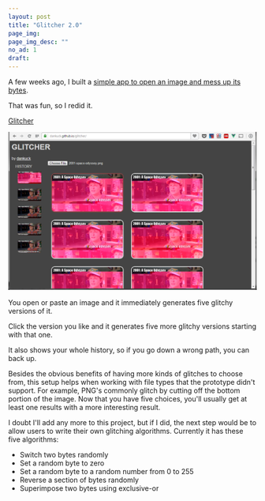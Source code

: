 ```yaml
---
layout: post
title: "Glitcher 2.0"
page_img: 
page_img_desc: ""
no_ad: 1
draft: 
---
```


A few weeks ago, I built a <a href="http://dankuck.github.io/2017/01/04/glitch-art.html">simple app to open an image and mess up its bytes</a>.

That was fun, so I redid it.

<a href="/glitcher/">Glitcher</a>

<img src="/assets/glitcher2.png" style="width: 800px" />

You open or paste an image and it immediately generates five glitchy versions of it.

Click the version you like and it generates five more glitchy versions starting with that one.

It also shows your whole history, so if you go down a wrong path, you can back up.

Besides the obvious benefits of having more kinds of glitches to choose from, this setup helps when working with file types that the prototype didn't support. For example, PNG's commonly glitch by cutting off the bottom portion of the image. Now that you have five choices, you'll usually get at least one results with a more interesting result.

I doubt I'll add any more to this project, but if I did, the next step would be to allow users to write their own glitching algorithms. Currently it has these five algorithms:

* Switch two bytes randomly
* Set a random byte to zero
* Set a random byte to a random number from 0 to 255
* Reverse a section of bytes randomly
* Superimpose two bytes using exclusive-or
